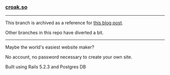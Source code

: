 ### [croak.so](https://croak.so)

********

This branch is archived as a reference for [this blog post](https://unfoundedlabs.com/blog/web-accounts).

Other branches in this repo have diverted a bit.

********

Maybe the world's easiest website maker?

No account, no password necessary to create your own site.

Built using Rails 5.2.3 and Postgres DB
